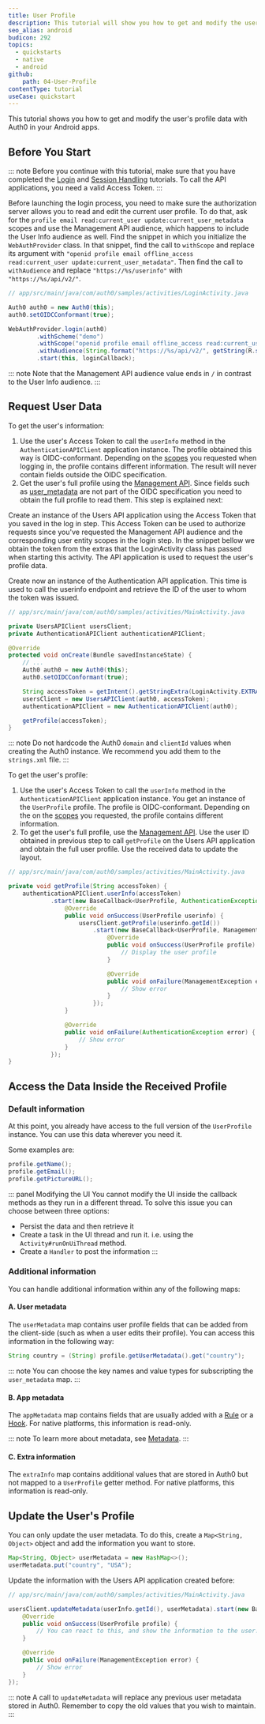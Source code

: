```yaml
---
title: User Profile
description: This tutorial will show you how to get and modify the user's profile data.
seo_alias: android
budicon: 292
topics:
  - quickstarts
  - native
  - android
github:
    path: 04-User-Profile
contentType: tutorial
useCase: quickstart
---
```


This tutorial shows you how to get and modify the user's profile data with Auth0 in your Android apps.

## Before You Start

::: note
Before you continue with this tutorial, make sure that you have completed the [Login](/quickstart/native/android/00-login) and [Session Handling](/quickstart/native/android/03-session-handling) tutorials. To call the API applications, you need a valid Access Token.
:::

Before launching the login process, you need to make sure the authorization server allows you to read and edit the current user profile. To do that, ask for the `profile email read:current_user update:current_user_metadata` scopes and use the Management API audience, which happens to include the User Info audience as well. Find the snippet in which you initialize the `WebAuthProvider` class. In that snippet, find the call to `withScope` and replace its argument with `"openid profile email offline_access read:current_user update:current_user_metadata"`. Then find the call to `withAudience` and replace `"https://%s/userinfo"` with `"https://%s/api/v2/"`.

```java
// app/src/main/java/com/auth0/samples/activities/LoginActivity.java

Auth0 auth0 = new Auth0(this);
auth0.setOIDCConformant(true);

WebAuthProvider.login(auth0)
        .withScheme("demo")
        .withScope("openid profile email offline_access read:current_user update:current_user_metadata")
        .withAudience(String.format("https://%s/api/v2/", getString(R.string.com_auth0_domain)))
        .start(this, loginCallback);
```

::: note
Note that the Management API audience value ends in `/` in contrast to the User Info audience.
:::

## Request User Data


To get the user's information:
1. Use the user's Access Token to call the `userInfo` method in the `AuthenticationAPIClient` application instance.
The profile obtained this way is OIDC-conformant. Depending on the [scopes](/scopes) you requested when logging in, the profile contains different information. The result will never contain fields outside the OIDC specification.
2. Get the user's full profile using the [Management API](/api/management/v2#!/Users). Since fields such as [user_metadata](#additional-information) are not part of the OIDC specification you need to obtain the full profile to read them. This step is explained next:


Create an instance of the Users API application using the Access Token that you saved in the log in step. This Access Token can be used to authorize requests since you've requested the Management API audience and the corresponding user entity scopes in the login step. In the snippet bellow we obtain the token from the extras that the LoginActivity class has passed when starting this activity. The API application is used to request the user's profile data.

Create now an instance of the Authentication API application. This time is used to call the userinfo endpoint and retrieve the ID of the user to whom the token was issued.

```java
// app/src/main/java/com/auth0/samples/activities/MainActivity.java

private UsersAPIClient usersClient;
private AuthenticationAPIClient authenticationAPIClient;

@Override
protected void onCreate(Bundle savedInstanceState) {
    // ...
    Auth0 auth0 = new Auth0(this);
    auth0.setOIDCConformant(true);

    String accessToken = getIntent().getStringExtra(LoginActivity.EXTRA_ACCESS_TOKEN);
    usersClient = new UsersAPIClient(auth0, accessToken);
    authenticationAPIClient = new AuthenticationAPIClient(auth0);

    getProfile(accessToken);
}
```

::: note
Do not hardcode the Auth0 `domain` and `clientId` values when creating the Auth0 instance. We recommend you add them to the `strings.xml` file.
:::


To get the user's profile:
1. Use the user's Access Token to call the `userInfo` method in the `AuthenticationAPIClient` application instance.
You get an instance of the `UserProfile` profile. The profile is OIDC-conformant. Depending on the on the [scopes](/scopes) you requested, the profile contains different information.
2. To get the user's full profile, use the [Management API](/api/management/v2#!/Users). Use the user ID obtained in previous step to call `getProfile` on the Users API application and obtain the full user profile. Use the received data to update the layout.

```java
// app/src/main/java/com/auth0/samples/activities/MainActivity.java

private void getProfile(String accessToken) {
    authenticationAPIClient.userInfo(accessToken)
            .start(new BaseCallback<UserProfile, AuthenticationException>() {
                @Override
                public void onSuccess(UserProfile userinfo) {
                    usersClient.getProfile(userinfo.getId())
                        .start(new BaseCallback<UserProfile, ManagementException>() {
                            @Override
                            public void onSuccess(UserProfile profile) {
                                // Display the user profile
                            }

                            @Override
                            public void onFailure(ManagementException error) {
                                // Show error
                            }
                        });
                }

                @Override
                public void onFailure(AuthenticationException error) {
                    // Show error
                }
            });
}
```

## Access the Data Inside the Received Profile

### Default information

At this point, you already have access to the full version of the `UserProfile` instance.
You can use this data wherever you need it.

Some examples are:

```java
profile.getName();
profile.getEmail();
profile.getPictureURL();
```

::: panel Modifying the UI
You cannot modify the UI inside the callback methods as they run in a different thread. To solve this issue you can choose between three options:
* Persist the data and then retrieve it
* Create a task in the UI thread and run it. i.e. using the `Activity#runOnUiThread` method.
* Create a `Handler` to post the information
:::

### Additional information

You can handle additional information within any of the following maps:

#### A. User metadata

The `userMetadata` map contains user profile fields that can be added from the client-side (such as when a user edits their profile). You can access this information in the following way:

```java
String country = (String) profile.getUserMetadata().get("country");
```

::: note
You can choose the key names and value types for subscripting the `user_metadata` map.
:::

#### B. App metadata

The `appMetadata` map contains fields that are usually added with a [Rule](/rules) or a [Hook](/hooks). For native platforms, this information is read-only.

::: note
To learn more about metadata, see [Metadata](/users/concepts/overview-user-metadata).
:::

#### C. Extra information

The `extraInfo` map contains additional values that are stored in Auth0 but not mapped to a `UserProfile` getter method. For native platforms, this information is read-only.

## Update the User's Profile

You can only update the user metadata. To do this, create a `Map<String, Object>` object and add the information you want to store.

```java
Map<String, Object> userMetadata = new HashMap<>();
userMetadata.put("country", "USA");
```

Update the information with the Users API application created before:

```java
// app/src/main/java/com/auth0/samples/activities/MainActivity.java

usersClient.updateMetadata(userInfo.getId(), userMetadata).start(new BaseCallback<UserProfile, ManagementException>() {
    @Override
    public void onSuccess(UserProfile profile) {
        // You can react to this, and show the information to the user.
    }

    @Override
    public void onFailure(ManagementException error) {
        // Show error
    }
});
```


::: note
A call to `updateMetadata` will replace any previous user metadata stored in Auth0. Remember to copy the old values that you wish to maintain.
:::
